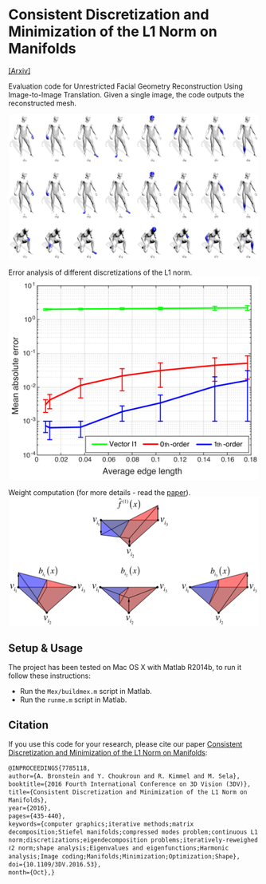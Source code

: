 # Consistent Discretization and Minimization of the L1 Norm on Manifolds
[[Arxiv]](https://arxiv.org/pdf/1609.05434)

Evaluation code for Unrestricted Facial Geometry Reconstruction Using Image-to-Image Translation. Given a single image, the code outputs the reconstructed mesh.

<img src="imgs/IRLS_michael.png" width="900px"/>

Error analysis of different discretizations of the L1 norm.
<img src="imgs/error_analysis.png" width="900px"/>

Weight computation (for more details - read the <a href="https://arxiv.org/pdf/1609.05434">paper</a>).
<img src="imgs/weight.png" width="900px"/>

## Setup & Usage
The project has been tested on Mac OS X with Matlab R2014b, to run it follow these instructions:
- Run the ```Mex/buildmex.m``` script in Matlab.
- Run the ```runme.m``` script in Matlab.

## Citation
If you use this code for your research, please cite our paper <a href="https://arxiv.org/pdf/1609.05434">Consistent Discretization and Minimization of the L1 Norm on Manifolds</a>:

```
@INPROCEEDINGS{7785118,
author={A. Bronstein and Y. Choukroun and R. Kimmel and M. Sela},
booktitle={2016 Fourth International Conference on 3D Vision (3DV)},
title={Consistent Discretization and Minimization of the L1 Norm on Manifolds},
year={2016},
pages={435-440},
keywords={computer graphics;iterative methods;matrix decomposition;Stiefel manifolds;compressed modes problem;continuous L1 norm;discretizations;eigendecomposition problems;iteratively-reweighed ℓ2 norm;shape analysis;Eigenvalues and eigenfunctions;Harmonic analysis;Image coding;Manifolds;Minimization;Optimization;Shape},
doi={10.1109/3DV.2016.53},
month={Oct},}
```
